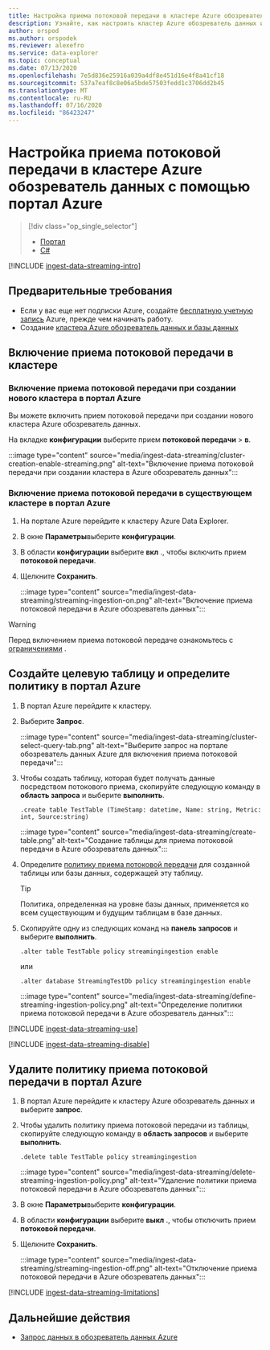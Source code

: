 ```yaml
---
title: Настройка приема потоковой передачи в кластере Azure обозреватель данных с помощью портал Azure
description: Узнайте, как настроить кластер Azure обозреватель данных и начать загрузку данных с использованием потокового приема с помощью портал Azure.
author: orspod
ms.author: orspodek
ms.reviewer: alexefro
ms.service: data-explorer
ms.topic: conceptual
ms.date: 07/13/2020
ms.openlocfilehash: 7e5d836e25916a039a4df8e451d16e4f8a41cf18
ms.sourcegitcommit: 537a7eaf8c8e06a5bde57503fedd1c3706dd2b45
ms.translationtype: MT
ms.contentlocale: ru-RU
ms.lasthandoff: 07/16/2020
ms.locfileid: "86423247"
---
```

# <a name="configure-streaming-ingestion-on-your-azure-data-explorer-cluster-using-the-azure-portal"></a>Настройка приема потоковой передачи в кластере Azure обозреватель данных с помощью портал Azure

> [!div class="op_single_selector"]
> * [Портал](ingest-data-streaming.md)
> * [C#](ingest-data-streaming-csharp.md)

[!INCLUDE [ingest-data-streaming-intro](includes/ingest-data-streaming-intro.md)]

## <a name="prerequisites"></a>Предварительные требования

* Если у вас еще нет подписки Azure, создайте [бесплатную учетную запись](https://azure.microsoft.com/free/) Azure, прежде чем начинать работу.
* Создание [кластера Azure обозреватель данных и базы данных](create-cluster-database-portal.md)

## <a name="enable-streaming-ingestion-on-your-cluster"></a>Включение приема потоковой передачи в кластере

### <a name="enable-streaming-ingestion-while-creating-a-new-cluster-in-the-azure-portal"></a>Включение приема потоковой передачи при создании нового кластера в портал Azure

Вы можете включить прием потоковой передачи при создании нового кластера Azure обозреватель данных. 

На вкладке **конфигурации** выберите прием **потоковой передачи**  >  **в**.

:::image type="content" source="media/ingest-data-streaming/cluster-creation-enable-streaming.png" alt-text="Включение приема потоковой передачи при создании кластера в Azure обозреватель данных":::

### <a name="enable-streaming-ingestion-on-an-existing-cluster-in-the-azure-portal"></a>Включение приема потоковой передачи в существующем кластере в портал Azure

1. На портале Azure перейдите к кластеру Azure Data Explorer. 
1. В окне **Параметры**выберите **конфигурации**. 
1. В области **конфигурации** выберите **вкл** ., чтобы включить прием **потоковой передачи**.
1. Щелкните **Сохранить**.

    :::image type="content" source="media/ingest-data-streaming/streaming-ingestion-on.png" alt-text="Включение приема потоковой передачи в Azure обозреватель данных":::

> [!WARNING]
> Перед включением приема потоковой передаче ознакомьтесь с [ограничениями](#limitations) .

## <a name="create-a-target-table-and-define-the-policy-in-the-azure-portal"></a>Создайте целевую таблицу и определите политику в портал Azure

1. В портал Azure перейдите к кластеру.
1. Выберите **Запрос**.

    :::image type="content" source="media/ingest-data-streaming/cluster-select-query-tab.png" alt-text="Выберите запрос на портале обозреватель данных Azure для включения приема потоковой передачи":::

1. Чтобы создать таблицу, которая будет получать данные посредством потокового приема, скопируйте следующую команду в **область запроса** и выберите **выполнить**.

    ```Kusto
    .create table TestTable (TimeStamp: datetime, Name: string, Metric: int, Source:string)
    ```

    :::image type="content" source="media/ingest-data-streaming/create-table.png" alt-text="Создание таблицы для приема потоковой передачи в Azure обозреватель данных":::

1. Определите [политику приема потоковой передачи](kusto/management/streamingingestionpolicy.md) для созданной таблицы или базы данных, содержащей эту таблицу. 
 
    > [!TIP]
    > Политика, определенная на уровне базы данных, применяется ко всем существующим и будущим таблицам в базе данных. 
    
1. Скопируйте одну из следующих команд на **панель запросов** и выберите **выполнить**.

    ```kusto
    .alter table TestTable policy streamingingestion enable
    ```

    или

    ```kusto
    .alter database StreamingTestDb policy streamingingestion enable
    ```

    :::image type="content" source="media/ingest-data-streaming/define-streaming-ingestion-policy.png" alt-text="Определение политики приема потоковой передачи в Azure обозреватель данных":::

[!INCLUDE [ingest-data-streaming-use](includes/ingest-data-streaming-types.md)]

[!INCLUDE [ingest-data-streaming-disable](includes/ingest-data-streaming-disable.md)]

## <a name="drop-the-streaming-ingestion-policy-in-the-azure-portal"></a>Удалите политику приема потоковой передачи в портал Azure

1. В портал Azure перейдите к кластеру Azure обозреватель данных и выберите **запрос**. 
1. Чтобы удалить политику приема потоковой передачи из таблицы, скопируйте следующую команду в **область запросов** и выберите **выполнить**.

    ```Kusto
    .delete table TestTable policy streamingingestion 
    ```

    :::image type="content" source="media/ingest-data-streaming/delete-streaming-ingestion-policy.png" alt-text="Удаление политики приема потоковой передачи в Azure обозреватель данных":::

1. В окне **Параметры**выберите **конфигурации**.
1. В области **конфигурации** выберите **выкл** ., чтобы отключить прием **потоковой передачи**.
1. Щелкните **Сохранить**.

    :::image type="content" source="media/ingest-data-streaming/streaming-ingestion-off.png" alt-text="Отключение приема потоковой передачи в Azure обозреватель данных":::

[!INCLUDE [ingest-data-streaming-limitations](includes/ingest-data-streaming-limitations.md)]

## <a name="next-steps"></a>Дальнейшие действия

* [Запрос данных в обозреватель данных Azure](web-query-data.md)
